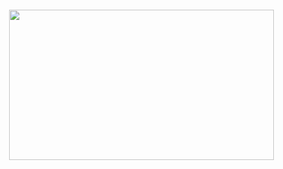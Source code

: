<div alt="ERROR">
<h5 align="center">
<a  a href="https://discord.com/users/752486518978773012">
  <img src="https://lanyard.cnrad.dev/api/752486518978773012" width="470" height="266" />
</a>
</h5>
 </div>
 
